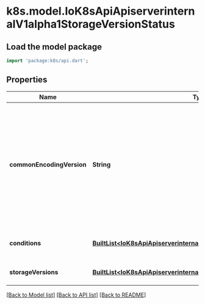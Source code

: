 # k8s.model.IoK8sApiApiserverinternalV1alpha1StorageVersionStatus

## Load the model package
```dart
import 'package:k8s/api.dart';
```

## Properties
Name | Type | Description | Notes
------------ | ------------- | ------------- | -------------
**commonEncodingVersion** | **String** | If all API server instances agree on the same encoding storage version, then this field is set to that version. Otherwise this field is left empty. API servers should finish updating its storageVersionStatus entry before serving write operations, so that this field will be in sync with the reality. | [optional] 
**conditions** | [**BuiltList&lt;IoK8sApiApiserverinternalV1alpha1StorageVersionCondition&gt;**](IoK8sApiApiserverinternalV1alpha1StorageVersionCondition.md) | The latest available observations of the storageVersion's state. | [optional] 
**storageVersions** | [**BuiltList&lt;IoK8sApiApiserverinternalV1alpha1ServerStorageVersion&gt;**](IoK8sApiApiserverinternalV1alpha1ServerStorageVersion.md) | The reported versions per API server instance. | [optional] 

[[Back to Model list]](../README.md#documentation-for-models) [[Back to API list]](../README.md#documentation-for-api-endpoints) [[Back to README]](../README.md)


